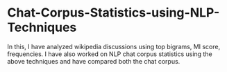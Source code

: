 # Chat-Corpus-Statistics-using-NLP-Techniques
In this, I have analyzed wikipedia discussions using top bigrams, MI score, frequencies.
I have also worked on NLP chat corpus statistics using the above techniques and have compared both the chat corpus. 
